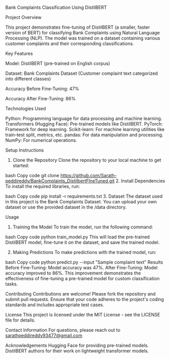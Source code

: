 Bank Complaints Classification Using DistilBERT

Project Overview

This project demonstrates fine-tuning of DistilBERT (a smaller, faster version of BERT) for classifying Bank Complaints using Natural Language Processing (NLP). The model was trained on a dataset containing various customer complaints and their corresponding classifications.

Key Features

Model: DistilBERT (pre-trained on English corpus)

Dataset: Bank Complaints Dataset (Customer complaint text categorized into different classes)

Accuracy Before Fine-Tuning: 47%

Accuracy After Fine-Tuning: 86%

Technologies Used

Python: Programming language for data processing and machine learning.
Transformers (Hugging Face): Pre-trained models like DistilBERT.
PyTorch: Framework for deep learning.
Scikit-learn: For machine learning utilities like train-test split, metrics, etc.
pandas: For data manipulation and processing.
NumPy: For numerical operations.

Setup Instructions
1. Clone the Repository
Clone the repository to your local machine to get started:

bash
Copy code
git clone https://github.com/Sarath-peddireddy/BankComplaints_DistilbertFIneTuned.git
2. Install Dependencies
To install the required libraries, run:

bash
Copy code
pip install -r requirements.txt
3. Dataset
The dataset used in this project is the Bank Complaints Dataset. You can upload your own dataset or use the provided dataset in the /data directory.

Usage
1. Training the Model
To train the model, run the following command:

bash
Copy code
python train_model.py
This will load the pre-trained DistilBERT model, fine-tune it on the dataset, and save the trained model.

2. Making Predictions
To make predictions with the trained model, run:

bash
Copy code
python predict.py --input "Sample complaint text"
Results
Before Fine-Tuning: Model accuracy was 47%.
After Fine-Tuning: Model accuracy improved to 86%.
This improvement demonstrates the effectiveness of fine-tuning a pre-trained model for custom classification tasks.

Contributing
Contributions are welcome! Please fork the repository and submit pull requests. Ensure that your code adheres to the project's coding standards and includes appropriate test cases.

License
This project is licensed under the MIT License - see the LICENSE file for details.

Contact Information
For questions, please reach out to sarathpeddireddy93477@gmail.com

Acknowledgements
Hugging Face for providing pre-trained models.
DistilBERT authors for their work on lightweight transformer models.
